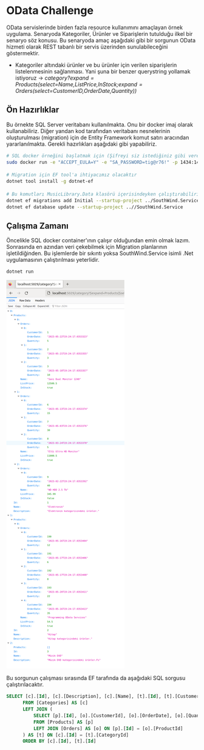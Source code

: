 # OData Challenge

OData servislerinde birden fazla resource kullanımını amaçlayan örnek uygulama. Senaryoda Kategoriler, Ürünler ve Siparişlerin tutulduğu ilkel bir senaryo söz konusu. Bu senaryoda amaç aşağıdaki gibi bir sorgunun OData hizmeti olarak REST tabanlı bir servis üzerinden sunulabileceğini göstermektir.

- Kategoriler altındaki ürünler ve bu ürünler için verilen siparişlerin listelenmesinin sağlanması. Yani şuna bir benzer querystring yollamak istiyoruz -> *category?$expand=Products($select=Name,ListPrice,InStock;$expand=Orders($select=CustomerID,OrderDate,Quantity))*

## Ön Hazırlıklar

Bu örnekte SQL Server veritabanı kullanılmakta. Onu bir docker imaj olarak kullanabiliriz. Diğer yandan kod tarafından veritabanı nesnelerinin oluşturulması (migration) için de Entity Framework komut satırı aracından yararlanılmakta. Gerekli hazırlıkları aşağıdaki gibi yapabiliriz.

```bash
# SQL docker örneğini başlatmak için (Şifreyi siz istediğiniz gibi verebilir veya aynısını kullanabilirsiniz)
sudo docker run -e "ACCEPT_EULA=Y" -e "SA_PASSWORD=tig@r76!" -p 1434:1433 --name sql-south --hostname sql-south -d mcr.microsoft.com/mssql/server:2022-latest

# Migration için EF tool'a ihtiyacımız olacaktır
dotnet tool install -g dotnet-ef

# Bu komutları MusicLibrary.Data klasörü içerisindeyken çalıştırabiliriz.
dotnet ef migrations add Initial --startup-project ../SouthWind.Service
dotnet ef database update --startup-project ..//SouthWind.Service
```

## Çalışma Zamanı

Öncelikle SQL docker container'ının çalışır olduğundan emin olmak lazım. Sonrasında en azından veri çekebilmek için Migration planlarının işletildiğinden. Bu işlemlerde bir sıkıntı yoksa SouthWind.Service isimli .Net uygulamasının çalıştırılması yeterlidir.

```bash
dotnet run
```

![assets\runtime_01.png](assets/runtime_01.png)

Bu sorgunun çalışması sırasında EF tarafında da aşağıdaki SQL sorgusu çalıştırılacaktır.

```sql
SELECT [c].[Id], [c].[Description], [c].[Name], [t].[Id], [t].[CustomerId], [t].[OrderDate], [t].[Quantity], [t].[Id0], [t].[Name], [t].[ListPrice], [t].[InStock]
      FROM [Categories] AS [c]
      LEFT JOIN (
          SELECT [p].[Id], [o].[CustomerId], [o].[OrderDate], [o].[Quantity], [o].[Id] AS [Id0], [p].[Name], [p].[ListPrice], [p].[InStock], [p].[CategoryId]
          FROM [Products] AS [p]
          LEFT JOIN [Orders] AS [o] ON [p].[Id] = [o].[ProductId]
      ) AS [t] ON [c].[Id] = [t].[CategoryId]
      ORDER BY [c].[Id], [t].[Id]
```